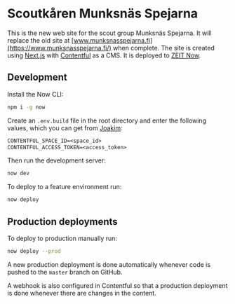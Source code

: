# Scoutkåren Munksnäs Spejarna

This is the new web site for the scout group Munksnäs Spejarna. It will replace the old site at [www.munksnasspejarna.fi](https://www.munksnasspejarna.fi/) when complete. The site is created using [Next.js](https://nextjs.org/) with [Contentful](https://www.contentful.com/) as a CMS. It is deployed to [ZEIT Now](https://zeit.co/).

## Development

Install the Now CLI:

```bash
npm i -g now
```

Create an `.env.build` file in the root directory and enter the following values, which you can get from [Joakim](https://github.com/joakimgunst):

```txt
CONTENTFUL_SPACE_ID=<space_id>
CONTENTFUL_ACCESS_TOKEN=<access_token>
```

Then run the development server:

```bash
now dev
```

To deploy to a feature environment run:

```bash
now deploy
```

## Production deployments

To deploy to production manually run:

```bash
now deploy --prod
```

A new production deployment is done automatically whenever code is pushed to the `master` branch on GitHub.

A webhook is also configured in Contentful so that a production deployment is done whenever there are changes in the content.
